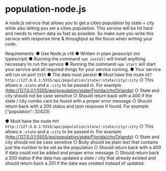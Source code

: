 # population-node.js

A node.js service that allows you to get a cities population by state + city
while also letting you set a cities population. This service will be hit hard and needs to return
data as fast as possible. So make sure you write this service with response time & throughput
as the focus when writing your code.

Requirements:
● Use Node.js v18
● Written in plain javascript (no typescript)
● Running the command `npm install` will install anything necessary to run the service
● Running the command `npm start` will start your service and all required things for your
service running.
● Your service will run on port `5555`
● The data must persist
● Must have the route `GET http://127.0.0.1:5555/api/population/state/:state/city/:city`
○ This allows a `:state` and a `:city` to be passed in. For example
(http://127.0.0.1:5555/api/population/state/Florida/city/Orlando)
○ State and city should not be case sensitive
○ Should return back with a 400 if the state / city combo cant be found with a
proper error message
○ Should return back with a 200 status and json response if found. For example
{“population”: 32423}

● Must have the route `PUT http://127.0.0.1:5555/api/population/state/:state/city/:city`
○ This allows a `:state` and a `:city` to be passed in. For example
(http://127.0.0.1:5555/api/population/state/Florida/city/Orlando)
○ State and city should not be case sensitive
○ Body should be plain text that contains just the number to be set as the
population
○ Should return back with a 400 if data could not be added and proper error
message
○ Should return back a 200 status if the data has updated a state / city that already
existed and should return back a 201 if the data was created instead of updated.

